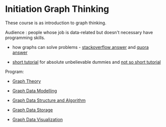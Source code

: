 # Initiation Graph Thinking

These course is as introduction to graph thinking. 

Audience : people whose job is data-related but doesn't necessary have programming skills.

* how graphs can solve problems - [stackoverflow answer](https://stackoverflow.com/questions/703999/what-are-good-examples-of-problems-that-graphs-can-solve-better-than-the-alterna) and [quora answer](https://www.quora.com/What-are-real-world-problems-that-graph-theory-can-solve)

* [short tutorial](https://www.freecodecamp.org/news/i-dont-understand-graph-theory-1c96572a1401/) for absolute unbelievable dummies and [not so short tutorial](https://medium.com/tebs-lab/graph-theory-table-of-contents-97ccc62b09a6)


Program: 

* [Graph Theory](./graphTheory.md)

* [Graph Data Modelling](./graphDataModelling.md)

* [Graph Data Structure and Algorithm](./graphDataStructure.md)

* [Graph Data Storage](./graphDataStorage.md)

* [Graph Data Visualization](./graphVisualization.md)




